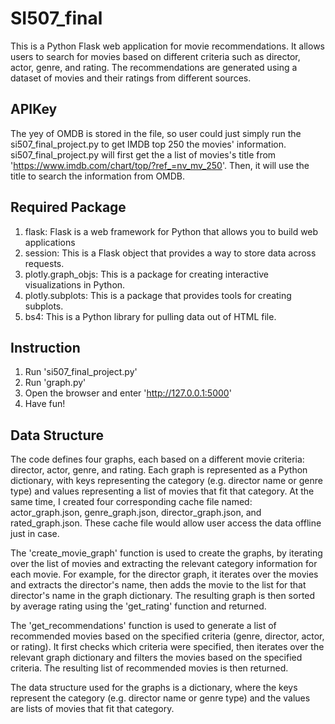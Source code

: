 # SI507_final
This is a Python Flask web application for movie recommendations. It allows users to search for movies based on different criteria such as 
director, actor, genre, and rating. The recommendations are generated using a dataset of movies and their ratings from different sources.

## APIKey
The yey of OMDB is stored in the file, so user could just simply run the si507_final_project.py to get IMDB top 250 the movies' information.
si507_final_project.py will first get the a list of movies's title from 'https://www.imdb.com/chart/top/?ref_=nv_mv_250'. Then, it will use the title to
search the information from OMDB.

## Required Package
1. flask: Flask is a web framework for Python that allows you to build web applications
2. session: This is a Flask object that provides a way to store data across requests.
3. plotly.graph_objs: This is a package for creating interactive visualizations in Python. 
4. plotly.subplots: This is a package that provides tools for creating subplots.
5. bs4: This is a Python library for pulling data out of HTML file.

## Instruction
1. Run 'si507_final_project.py'
2. Run 'graph.py'
3. Open the browser and enter 'http://127.0.0.1:5000'
4. Have fun!

## Data Structure
The code defines four graphs, each based on a different movie criteria: director, actor, genre, and rating. Each graph is represented as a Python dictionary, with keys representing the category (e.g. director name or genre type) and values representing a list of movies that fit that category. At the same time, I created four corresponding cache file named: actor_graph.json, genre_graph.json, director_graph.json, and rated_graph.json. These cache file would allow user access the data offline just in case.

The 'create_movie_graph' function is used to create the graphs, by iterating over the list of movies and extracting the relevant category information for each movie. For example, for the director graph, it iterates over the movies and extracts the director's name, then adds the movie to the list for that director's name in the graph dictionary. The resulting graph is then sorted by average rating using the 'get_rating' function and returned.

The 'get_recommendations' function is used to generate a list of recommended movies based on the specified criteria (genre, director, actor, or rating). It first checks which criteria were specified, then iterates over the relevant graph dictionary and filters the movies based on the specified criteria. The resulting list of recommended movies is then returned.

The data structure used for the graphs is a dictionary, where the keys represent the category (e.g. director name or genre type) and the values are lists of movies that fit that category.
